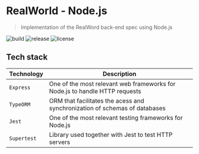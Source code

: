 # RealWorld - Node.js

> Implementation of the RealWord back-end spec using Node.js

![build](https://img.shields.io/github/actions/workflow/status/willpinha/realworld-node/node.js.yml?logo=github)
![release](https://img.shields.io/github/v/release/willpinha/realworld-node?include_prereleases)
![license](https://img.shields.io/github/license/willpinha/realworld-node)

## Tech stack

|Technology|Description|
|--|--|
|`Express`|One of the most relevant web frameworks for Node.js to handle HTTP requests|
|`TypeORM`|ORM that facilitates the acess and synchronization of schemas of databases|
|`Jest`|One of the most relevant testing frameworks for Node.js|
|`Supertest`|Library used together with Jest to test HTTP servers|
